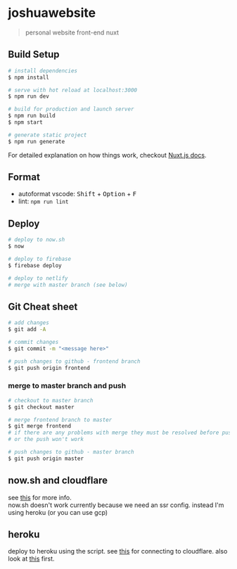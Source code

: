 # joshuawebsite

> personal website front-end nuxt

## Build Setup

``` bash
# install dependencies
$ npm install

# serve with hot reload at localhost:3000
$ npm run dev

# build for production and launch server
$ npm run build
$ npm start

# generate static project
$ npm run generate
```

For detailed explanation on how things work, checkout [Nuxt.js docs](https://nuxtjs.org).

## Format

- autoformat vscode: <kbd>Shift</kbd> + <kbd>Option</kbd> + <kbd>F</kbd>
- lint: `npm run lint`

## Deploy

``` bash
# deploy to now.sh
$ now

# deploy to firebase
$ firebase deploy

# deploy to netlify
# merge with master branch (see below)
```

## Git Cheat sheet

``` bash
# add changes
$ git add -A

# commit changes
$ git commit -m "<message here>"

# push changes to github - frontend branch
$ git push origin frontend
```

### merge to master branch and push

``` bash
# checkout to master branch
$ git checkout master

# merge frontend branch to master
$ git merge frontend
# if there are any problems with merge they must be resolved before push
# or the push won't work

# push changes to github - master branch
$ git push origin master
```

## now.sh and cloudflare

see [this](https://zeit.co/docs/v1/guides/how-to-use-cloudflare) for more info.  
now.sh doesn't work currently because we need an ssr config. instead I'm using heroku (or you can use gcp)

## heroku

deploy to heroku using the script. see [this](https://support.cloudflare.com/hc/en-us/articles/205893698-Configure-Cloudflare-and-Heroku-over-HTTPS) for connecting to cloudflare. also look at [this](https://nuxtjs.org/faq/heroku-deployment/) first.
